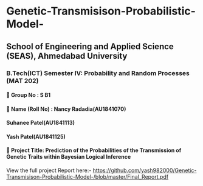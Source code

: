 # Genetic-Transmisison-Probabilistic-Model-
  
## School of Engineering and Applied Science (SEAS), Ahmedabad University
  
###  B.Tech(ICT) Semester IV: Probability and Random Processes (MAT 202)      

####  Group No : S B1  
####  Name (Roll No) : Nancy Radadia(AU1841070)    
   ####                                                                                  Suhanee Patel(AU1841113)      
   ####                                                                                   Yash Patel(AU1841125)    
                   
####  Project Title: Prediction of the Probabilities of the Transmission of Genetic Traits within Bayesian Logical Inference


View the full project Report here:- https://github.com/yash982000/Genetic-Transmisison-Probabilistic-Model-/blob/master/Final_Report.pdf
  
  
